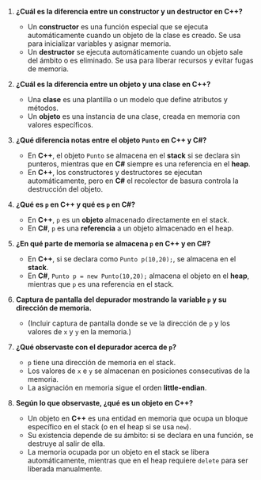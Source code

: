 1. **¿Cuál es la diferencia entre un constructor y un destructor en C++?**
   - Un **constructor** es una función especial que se ejecuta automáticamente cuando un objeto de la clase es creado. Se usa para inicializar variables y asignar memoria.
   - Un **destructor** se ejecuta automáticamente cuando un objeto sale del ámbito o es eliminado. Se usa para liberar recursos y evitar fugas de memoria.

2. **¿Cuál es la diferencia entre un objeto y una clase en C++?**
   - Una **clase** es una plantilla o un modelo que define atributos y métodos.
   - Un **objeto** es una instancia de una clase, creada en memoria con valores específicos.

3. **¿Qué diferencia notas entre el objeto `Punto` en C++ y C#?**
   - En **C++**, el objeto `Punto` se almacena en el **stack** si se declara sin punteros, mientras que en **C#** siempre es una referencia en el **heap**.
   - En **C++**, los constructores y destructores se ejecutan automáticamente, pero en **C#** el recolector de basura controla la destrucción del objeto.

4. **¿Qué es `p` en C++ y qué es `p` en C#?**
   - En **C++**, `p` es un **objeto** almacenado directamente en el stack.
   - En **C#**, `p` es una **referencia** a un objeto almacenado en el heap.

5. **¿En qué parte de memoria se almacena `p` en C++ y en C#?**
   - En **C++**, si se declara como `Punto p(10,20);`, se almacena en el **stack**.
   - En **C#**, `Punto p = new Punto(10,20);` almacena el objeto en el **heap**, mientras que `p` es una referencia en el stack.

6. **Captura de pantalla del depurador mostrando la variable `p` y su dirección de memoria.**
   - (Incluir captura de pantalla donde se ve la dirección de `p` y los valores de `x` y `y` en la memoria.)

7. **¿Qué observaste con el depurador acerca de `p`?**  
   - `p` tiene una dirección de memoria en el stack.
   - Los valores de `x` e `y` se almacenan en posiciones consecutivas de la memoria.
   - La asignación en memoria sigue el orden **little-endian**.

8. **Según lo que observaste, ¿qué es un objeto en C++?**
   - Un objeto en **C++** es una entidad en memoria que ocupa un bloque específico en el stack (o en el heap si se usa `new`).
   - Su existencia depende de su ámbito: si se declara en una función, se destruye al salir de ella.
   - La memoria ocupada por un objeto en el stack se libera automáticamente, mientras que en el heap requiere `delete` para ser liberada manualmente.
